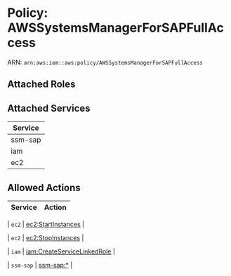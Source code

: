 # Policy: AWSSystemsManagerForSAPFullAccess

ARN: `arn:aws:iam::aws:policy/AWSSystemsManagerForSAPFullAccess`

## Attached Roles

## Attached Services

| Service |
|---------|
| ssm-sap |
| iam |
| ec2 |

## Allowed Actions

| Service | Action |
|:-------:|--------|

| `ec2` | [ec2:StartInstances](../actions.md#ec2:startinstances) |

| `ec2` | [ec2:StopInstances](../actions.md#ec2:stopinstances) |

| `iam` | [iam:CreateServiceLinkedRole](../actions.md#iam:createservicelinkedrole) |

| `ssm-sap` | [ssm-sap:*](../actions.md#ssm-sap:all) |
